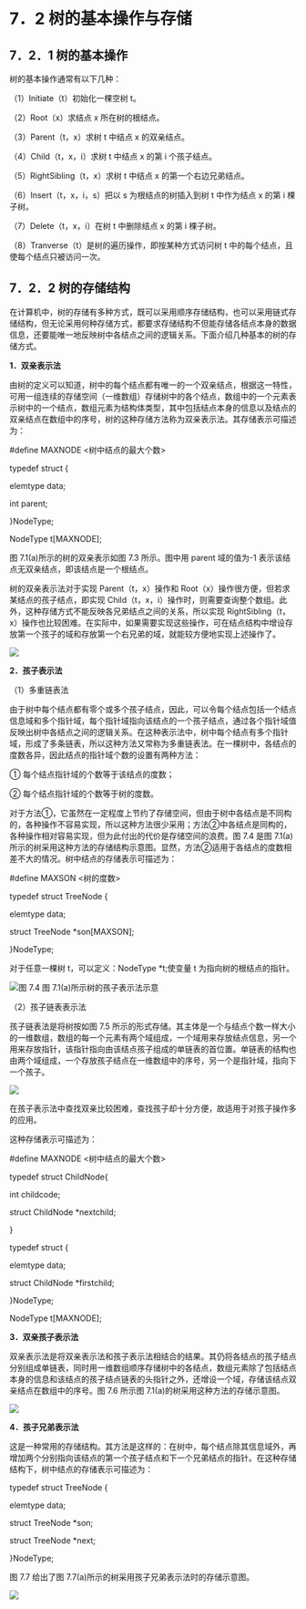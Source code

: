 # 7．2 树的基本操作与存储

## 7．2．1 树的基本操作

树的基本操作通常有以下几种：

（1）Initiate（t）初始化一棵空树 t。

（2）Root（x）求结点 x 所在树的根结点。

（3）Parent（t，x）求树 t 中结点 x 的双亲结点。

（4）Child（t，x，i）求树 t 中结点 x 的第 i 个孩子结点。

（5）RightSibling（t，x）求树 t 中结点 x 的第一个右边兄弟结点。

（6）Insert（t，x，i，s）把以 s 为根结点的树插入到树 t 中作为结点 x 的第 i 棵子树。

（7）Delete（t，x，i）在树 t 中删除结点 x 的第 i 棵子树。

（8）Tranverse（t）是树的遍历操作，即按某种方式访问树 t 中的每个结点，且使每个结点只被访问一次。

## 7．2．2 树的存储结构

在计算机中，树的存储有多种方式，既可以采用顺序存储结构，也可以采用链式存储结构，但无论采用何种存储方式，都要求存储结构不但能存储各结点本身的数据信息，还要能唯一地反映树中各结点之间的逻辑关系。下面介绍几种基本的树的存储方式。

**1．双亲表示法**

由树的定义可以知道，树中的每个结点都有唯一的一个双亲结点，根据这一特性，可用一组连续的存储空间（一维数组）存储树中的各个结点，数组中的一个元素表示树中的一个结点，数组元素为结构体类型，其中包括结点本身的信息以及结点的双亲结点在数组中的序号，树的这种存储方法称为双亲表示法。其存储表示可描述为：

#define MAXNODE <树中结点的最大个数>

typedef struct {

elemtype data;

int parent;

}NodeType;

NodeType t[MAXNODE];

图 7.1(a)所示的树的双亲表示如图 7.3 所示。图中用 parent 域的值为-1 表示该结点无双亲结点，即该结点是一个根结点。

树的双亲表示法对于实现 Parent（t，x）操作和 Root（x）操作很方便，但若求某结点的孩子结点，即实现 Child（t，x，i）操作时，则需要查询整个数组。此外，这种存储方式不能反映各兄弟结点之间的关系，所以实现 RightSibling（t，x）操作也比较困难。在实际中，如果需要实现这些操作，可在结点结构中增设存放第一个孩子的域和存放第一个右兄弟的域，就能较方便地实现上述操作了。

![](img/6d0fc94ce3aebee160fe47e3bed1ebae.jpg)

**2．孩子表示法**

（1）多重链表法

由于树中每个结点都有零个或多个孩子结点，因此，可以令每个结点包括一个结点信息域和多个指针域，每个指针域指向该结点的一个孩子结点，通过各个指针域值反映出树中各结点之间的逻辑关系。在这种表示法中，树中每个结点有多个指针域，形成了多条链表，所以这种方法又常称为多重链表法。在一棵树中，各结点的度数各异，因此结点的指针域个数的设置有两种方法：

① 每个结点指针域的个数等于该结点的度数；

② 每个结点指针域的个数等于树的度数。

对于方法①，它虽然在一定程度上节约了存储空间，但由于树中各结点是不同构的，各种操作不容易实现，所以这种方法很少采用；方法②中各结点是同构的，各种操作相对容易实现，但为此付出的代价是存储空间的浪费。图 7.4 是图 7.1(a)所示的树采用这种方法的存储结构示意图。显然，方法②适用于各结点的度数相差不大的情况。树中结点的存储表示可描述为：

#define MAXSON <树的度数>

typedef struct TreeNode {

elemtype data;

struct TreeNode *son[MAXSON];

}NodeType;

对于任意一棵树 t，可以定义：NodeType *t;使变量 t 为指向树的根结点的指针。

![](img/29358bcd185cf7d264362e454b2734bf.jpg)图 7.4 图 7.1(a)所示树的孩子表示法示意

（2）孩子链表表示法

孩子链表法是将树按如图 7.5 所示的形式存储。其主体是一个与结点个数一样大小的一维数组，数组的每一个元素有两个域组成，一个域用来存放结点信息，另一个用来存放指针，该指针指向由该结点孩子组成的单链表的首位置。单链表的结构也由两个域组成，一个存放孩子结点在一维数组中的序号，另一个是指针域，指向下一个孩子。

![](img/a31ce1d93f3b7fdfd08326189a154ec3.jpg)

在孩子表示法中查找双亲比较困难，查找孩子却十分方便，故适用于对孩子操作多的应用。

这种存储表示可描述为：

#define MAXNODE <树中结点的最大个数>

typedef struct ChildNode{

int childcode;

struct ChildNode *nextchild;

}

typedef struct {

elemtype data;

struct ChildNode *firstchild;

}NodeType;

NodeType t[MAXNODE];

**3．双亲孩子表示法**

双亲表示法是将双亲表示法和孩子表示法相结合的结果。其仍将各结点的孩子结点分别组成单链表，同时用一维数组顺序存储树中的各结点，数组元素除了包括结点本身的信息和该结点的孩子结点链表的头指针之外，还增设一个域，存储该结点双亲结点在数组中的序号。图 7.6 所示图 7.1(a)的树采用这种方法的存储示意图。

![](img/7f45c6ff35d85d53fe661b74be493db0.jpg)

**4．孩子兄弟表示法**

这是一种常用的存储结构。其方法是这样的：在树中，每个结点除其信息域外，再增加两个分别指向该结点的第一个孩子结点和下一个兄弟结点的指针。在这种存储结构下，树中结点的存储表示可描述为：

typedef struct TreeNode {

elemtype data;

struct TreeNode *son;

struct TreeNode *next;

}NodeType;

图 7.7 给出了图 7.7(a)所示的树采用孩子兄弟表示法时的存储示意图。

![](img/e101c45b6f37216ea473fcc133e6d1d3.jpg)